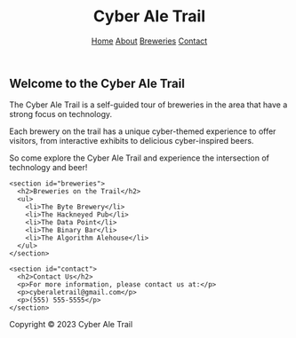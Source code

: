 <!DOCTYPE html>
<html>
<head>
  <title>Cyber Ale Trail</title>
  <link rel="stylesheet" href="style.css">
</head>
<body>
  <header>
    <h1>Cyber Ale Trail</h1>
    <nav>
      <a href="#">Home</a>
      <a href="#">About</a>
      <a href="#">Breweries</a>
      <a href="#">Contact</a>
    </nav>
  </header>

  <main>
    <section id="intro">
      <h2>Welcome to the Cyber Ale Trail</h2>
      <p>The Cyber Ale Trail is a self-guided tour of breweries in the area that have a strong focus on technology.</p>
      <p>Each brewery on the trail has a unique cyber-themed experience to offer visitors, from interactive exhibits to delicious cyber-inspired beers.</p>
      <p>So come explore the Cyber Ale Trail and experience the intersection of technology and beer!</p>
    </section>

    <section id="breweries">
      <h2>Breweries on the Trail</h2>
      <ul>
        <li>The Byte Brewery</li>
        <li>The Hackneyed Pub</li>
        <li>The Data Point</li>
        <li>The Binary Bar</li>
        <li>The Algorithm Alehouse</li>
      </ul>
    </section>

    <section id="contact">
      <h2>Contact Us</h2>
      <p>For more information, please contact us at:</p>
      <p>cyberaletrail@gmail.com</p>
      <p>(555) 555-5555</p>
    </section>
  </main>

  <footer>
    <p>Copyright &copy; 2023 Cyber Ale Trail</p>
  </footer>
</body>
</html>
